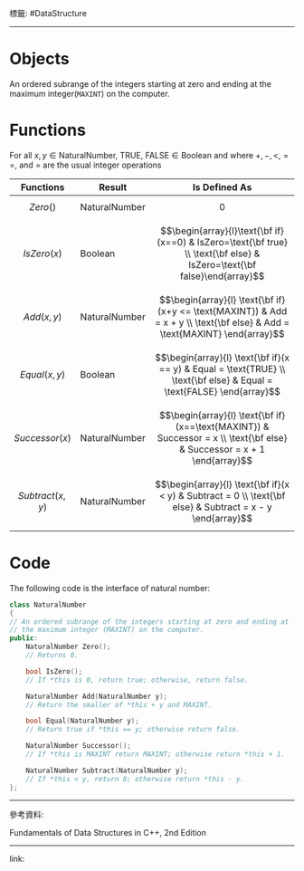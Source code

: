 標籤: #DataStructure 

---

# Objects

An ordered subrange of the integers starting at zero and ending at the maximum integer(`MAXINT`) on the computer.

# Functions

For all $x, y\in \text{NaturalNumber}$, 
$\text{TRUE, FALSE}\in\text{Boolean}$
and where $+, -, <, ==,$ and $=$ are the usual integer operations

| Functions          | Result        | Is Defined As                                                                                                                       |
| ------------------ | ------------- | --------------------------------------------------------------------------------------------------------------------------- |
| $$Zero()$$         | NaturalNumber | $$0$$                                                                                                                       |
| $$IsZero(x)$$      | Boolean       | $$\begin{array}{l}\text{\bf if}(x==0) & IsZero=\text{\bf true} \\ \text{\bf else} & IsZero=\text{\bf false}\end{array}$$    |
| $$Add(x, y)$$      | NaturalNumber | $$\begin{array}{l} \text{\bf if}(x+y <= \text{MAXINT}) & Add = x + y \\ \text{\bf else} & Add = \text{MAXINT} \end{array}$$ |
| $$Equal(x, y)$$    | Boolean       | $$\begin{array}{l} \text{\bf if}(x == y) & Equal = \text{TRUE} \\ \text{\bf else} & Equal = \text{FALSE} \end{array}$$      |
| $$Successor(x)$$   | NaturalNumber | $$\begin{array}{l} \text{\bf if}(x==\text{MAXINT}) & Successor = x \\ \text{\bf else} & Successor = x + 1 \end{array}$$     |
| $$Subtract(x, y)$$ | NaturalNumber | $$\begin{array}{l} \text{\bf if}(x < y) & Subtract = 0 \\ \text{\bf else} & Subtract = x - y \end{array}$$                                                                                                                            |

# Code

The following code is the interface of natural number:

```cpp
class NaturalNumber
{
// An ordered subrange of the integers starting at zero and ending at
// the maximum integer (MAXINT) on the computer.
public:
	NaturalNumber Zero();
	// Returns 0.

	bool IsZero();
	// If *this is 0, return true; otherwise, return false.

	NaturalNumber Add(NaturalNumber y);
	// Return the smaller of *this + y and MAXINT.

	bool Equal(NaturalNumber y);
	// Return true if *this == y; otherwise return false.

	NaturalNumber Successor();
	// If *this is MAXINT return MAXINT; otherwise return *this + 1.

	NaturalNumber Subtract(NaturalNumber y);
	// If *this < y, return 0; otherwise return *this - y.
};
```

---

參考資料:

Fundamentals of Data Structures in C++, 2nd Edition

---

link:


